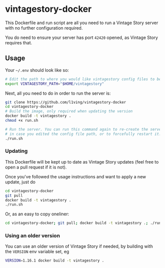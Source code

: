 # vintagestory-docker

This Dockerfile and run script are all you need to run a Vintage Story server with no further configuration required.

You do need to ensure your server has port `42420` opened, as Vintage Story requires that.

## Usage

Your `~/.env` should look like so: 

```bash
# Edit the path to where you would like vintagestory config files to be saved
export VINTAGESTORY_PATH="$HOME/vintagestory"
```

Next, all you need to do in order to run the server is:

```bash
git clone https://github.com/l1ving/vintagestory-docker
cd vintagestory-docker
# Build the image, only required when updating the version
docker build -t vintagestory .
chmod +x run.sh

# Run the server. You can run this command again to re-create the server
# in case you edited the config file path, or to forcefully restart it.
./run.sh
```

### Updating

This Dockerfile will be kept up to date as Vintage Story updates (feel free to open a pull request if it is not).

Once you've followed the usage instructions and want to apply a new update, just do

```bash
cd vintagestory-docker
git pull
docker build -t vintagestory .
./run.sh
```

Or, as an easy to copy oneliner:

```bash
cd vintagestory-docker; git pull; docker build -t vintagestory .; ./run.sh; cd
```

### Using an older version

You can use an older version of Vintage Story if needed, by building with the `VERSION` env variable set, eg

```bash
VERSION=1.16.1 docker build -t vintagestory .
```
